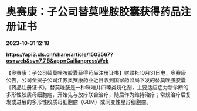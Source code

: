 # 奥赛康：子公司替莫唑胺胶囊获得药品注册证书

**2023-10-31 12:18**

**https://api3.cls.cn/share/article/1503567?os=web&sv=7.7.5&app=CailianpressWeb**

【奥赛康：子公司替莫唑胺胶囊获得药品注册证书】财联社10月31日电，奥赛康公告，公司全资子公司江苏奥赛康药业近日收到国家药监局下发的替莫唑胺胶囊《药品注册证书》。替莫唑胺是一种咪唑并四嗪类烷化剂，主要适应症为新诊断的多形性胶质母细胞瘤，开始先与放疗联合治疗，随后作为维持治疗；常规治疗后复发或进展的多形性胶质母细胞瘤（GBM）或间变性星形细胞瘤。
